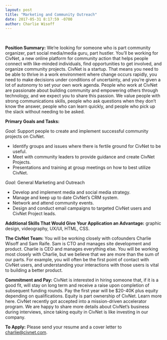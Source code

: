 ```yaml
---
layout: post
title: "Marketing and Community Outreach"
date: 2017-05-31 8:17:59 -0700
author: Charlie Wisoff
---
```

<br>
<p><strong>Position Summary:</strong> We’re looking for someone who is part community organizer, part social
media/media guru, part hustler. You’ll be working for CivNet, a new online platform for
community action that helps people connect with like-minded individuals, find opportunities to
get involved, and organize community projects. CivNet is a startup. That means you need to be
able to thrive in a work environment where change occurs rapidly, you need to make decisions
under conditions of uncertainty, and you’re given a lot of autonomy to set your own work
agenda. People who work at CivNet are passionate about building community and empowering
others through technology, and we expect you to share this passion. We value people with strong
communications skills, people who ask questions when they don’t know the answer, people who
can learn quickly, and people who pick up the slack without needing to be asked. </p>

<strong>Primary Goals and Tasks:</strong>
<p><em>Goal:</em> Support people to create and implement successful community projects on CivNet.
  <ul>
    <li>Identify groups and issues where there is fertile ground for CivNet to be useful.</li>
    <li>Meet with community leaders to provide guidance and create CivNet Projects.</li>
    <li>Presentations and training at group meetings on how to best utilize CivNet.</li>
  </ul>
</p>

<p><em>Goal:</em> General Marketing and Outreach
  <ul>
    <li>Develop and implement media and social media strategy.</li>
    <li>Manage and keep up to date CivNet’s CRM system.</li>
    <li>Network and attend community events.</li>
    <li>Design and conduct email campaigns to targeted CivNet users and CivNet Project leads.</li>
  </ul>
</p>

<p>
  <strong>Additional Skills That Would Give Your Application an Advantage:</strong> graphic design,
videography, UX/UI, HTML, CSS.
</p>

<p>
  <strong>The CivNet Team:</strong>  You will be working closely with cofounders Charlie Wisoff and Sam Raife.
Sam is CTO and manages site development and product. Charlie is CEO and manages
everything else. You will be working most closely with Charlie, but we believe that we are more
than the sum of our parts. For example, you will often be the first point of contact with CivNet
users, and understanding your interactions with those users is vital to building a better product. 
</p>

<p>
  <strong>Commitment and Pay:</strong> CivNet is interested in hiring someone that, if it is a good fit, will stay on long term and receive a
raise upon completion of subsequent funding rounds. Pay the first year will be $20-40K plus
equity depending on qualifications. Equity is part ownership of CivNet. Learn more here. CivNet
recently got accepted into a mission-driven accelerator program. We are happy to share more
details about CivNet’s business during interviews, since taking equity in CivNet is like investing
in our company.
</p>

<p>
  <strong>To Apply:</strong> Please send your resume and a cover letter to <a href="mailto:charlie@civnet.com">charlie@civnet.com</a>.
</p>